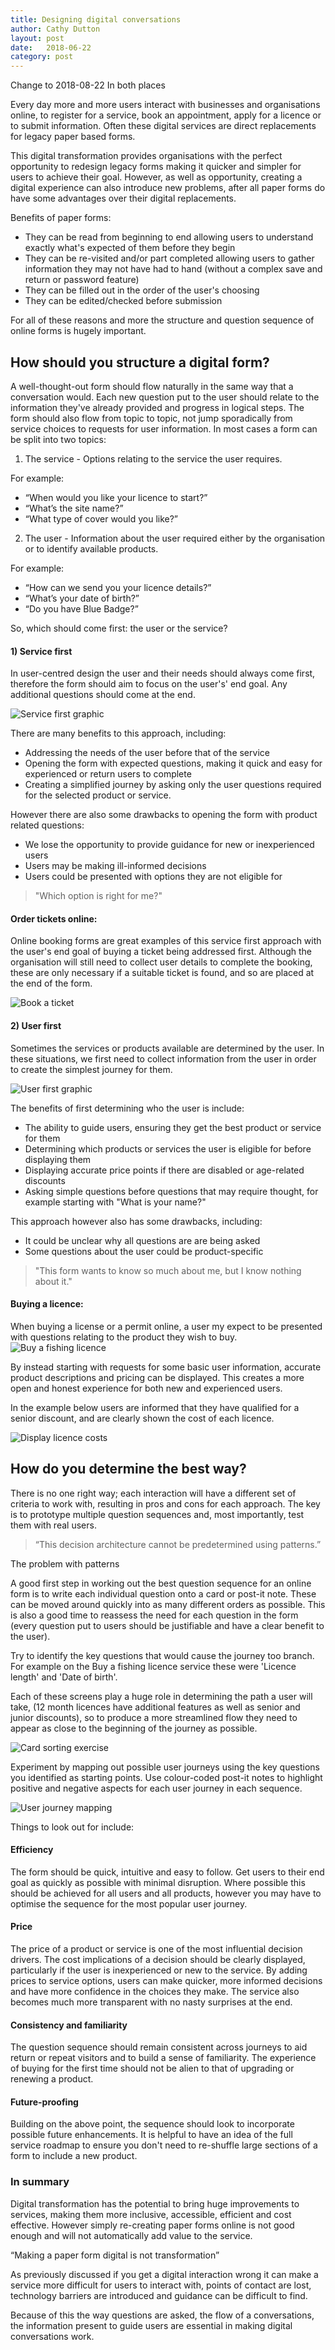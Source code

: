 ```yaml
---
title: Designing digital conversations
author: Cathy Dutton
layout: post
date:   2018-06-22  
category: post
---
```


Change to 2018-08-22  In both places

Every day more and more users interact with businesses and organisations online, to register for a service, book an appointment, apply for a licence or to submit information. Often these digital services are direct replacements for legacy paper based forms.

This digital transformation provides organisations with the perfect opportunity to redesign legacy forms making it quicker and simpler for users to achieve their goal. However, as well as opportunity, creating a digital experience can also introduce new problems, after all paper forms do have some advantages over their digital replacements.

Benefits of paper forms:
<ul>
  <li>They can be read from beginning to end allowing users to understand exactly what's expected of them before they begin</li>

  <li>They can be re-visited and/or part completed allowing users to gather information they may not have had to hand (without a complex save and return or password feature)</li>

 <li>They can be filled out in the order of the user's choosing</li>

 <li>They can be edited/checked before submission</li>
</ul>

For all of these reasons and more the structure and question sequence of online forms is hugely important. 

<h2 class="heading">How should you structure a digital form?</h2>

A well-thought-out form should flow naturally in the same way that a conversation would. Each new question put to the user should relate to the information they've already provided and progress in logical steps. The form should also flow from topic to topic, not jump sporadically from service choices to requests for user information.
In most cases a form can be split into two topics:

1) The service - Options relating to the service the user requires.

For example:
<ul>
  <li>“When would you like your licence to start?”</li>
  <li>“What’s the site name?”</li>
  <li>“What type of cover would you like?”</li>
</ul>

2) The user - Information about the user required either by the organisation or to identify available products.

For example:
<ul>
  <li>“How can we send you your licence details?”</li>
  <li>“What’s your date of birth?”</li>
  <li>“Do you have Blue Badge?”</li>
</ul>

So, which should come first: the user or the service?

<h4>1) Service first</h4>

In user-centred design the user and their needs should always come first, therefore the form should aim to focus on the user's' end goal. Any additional questions should come at the end.

<section class="portfolio-images">
    <div class="portfolio-piece-wrapper">
        <div class="portfolio-piece">
            <img src="../assets/img/service-first.jpg" class="portfolio-piece__img"  alt="Service first graphic">
        </div>
    </div>
</section>


There are many benefits to this approach, including:
<ul>
  <li>Addressing the needs of the user before that of the service</li>

  <li>Opening the form with expected questions, making it quick and easy for experienced or return users to complete</li>

  <li>Creating a simplified journey by asking only the user questions required for the selected product or service.</li>
</ul>
However there are also some drawbacks to opening the form with product related questions:
<ul>
  <li>We lose the opportunity to provide guidance for new or inexperienced users</li>
  <li>Users may be making ill-informed decisions</li>
  <li>Users could be presented with options they are not eligible for</li>
</ul>


<blockquote>
"Which option is right for me?"
</blockquote>



<h4>Order tickets online:</h4>

Online booking forms are great examples of this service first approach with the user's end goal of buying a ticket being addressed first. Although the organisation will still need to collect user details to complete the booking, these are only necessary if a suitable ticket is found, and so are placed at the end of the form.

<section class="portfolio-images">
    <div class="portfolio-piece-wrapper-full">
        <div class="portfolio-piece">
            <img src="../assets/img/booking-an-ticket.jpg" class="portfolio-piece__img"  alt="Book a ticket">
        </div>
    </div>
</section>

<h4>2) User first</h4>

Sometimes the services or products available are determined by the user. In these situations, we first need to collect information from the user in order to create the simplest journey for them.

<section class="portfolio-images">
    <div class="portfolio-piece-wrapper">
        <div class="portfolio-piece">
            <img src="../assets/img/user-first.jpg" class="portfolio-piece__img"  alt="User first graphic">
        </div>
    </div>
</section>

The benefits of first determining who the user is include:
<ul>
 <li>The ability to guide users, ensuring they get the best product or service for them </li>

 <li>Determining which products or services the user is eligible for before displaying them</li>

 <li>Displaying accurate price points if there are disabled or age-related discounts</li>

 <li>Asking simple questions before questions that may require thought, for example starting with "What is your name?"</li>

</ul>
This approach however also has some drawbacks, including:
<ul>
 <li>It could be unclear why all questions are are being asked</li>
 <li>Some questions about the user could be product-specific</li>
</ul>

<blockquote>
"This form wants to know so much about me, but I know nothing about it."
</blockquote>

<h4>Buying a licence:</h4>
When buying a license or a permit online, a user my expect to be presented with questions relating to the product they wish to buy. 

<section class="portfolio-images">
    <div class="portfolio-piece-wrapper-full">
        <div class="portfolio-piece">
            <img src="../assets/img/buy-a-fishing-licence.jpg" class="portfolio-piece__img"  alt="Buy a fishing licence">
        </div>
    </div>
</section>

By instead starting with requests for some basic user information, accurate product descriptions and pricing can be displayed. This creates a more open and honest experience for both new and experienced users. 

In the example below users are informed that they have qualified for a senior discount, and are clearly shown the cost of each licence.

<section class="portfolio-images">
    <div class="portfolio-piece-wrapper-full">
        <div class="portfolio-piece">
            <img src="../assets/img/licence-costs.jpg" class="portfolio-piece__img"  alt="Display licence costs">
        </div>
    </div>
</section>

<h2 class="heading">How do you determine the best way?</h2>

There is no one right way; each interaction will have a different set of criteria to work with, resulting in pros and cons for each approach. The key is to prototype multiple question sequences and, most importantly, test them with real users.

<blockquote>
“This decision architecture cannot be predetermined using patterns.”
</blockquote>
<p>The problem with patterns</p>

A good first step in working out the best question sequence for an online form is to write each individual question onto a card or post-it note. These can be moved around quickly into as many different orders as possible. This is also a good time to reassess the need for each question in the form (every question put to users should be justifiable and have a clear benefit to the user).

Try to identify the key questions that would cause the journey too branch. For example on the Buy a fishing licence service these were 'Licence length' and 'Date of birth'.

Each of these screens play a huge role in determining the path a user will take, (12 month licences have additional features as well as senior and junior discounts), so to produce a more streamlined flow they need to appear as close to the beginning of the journey as possible.

<section class="portfolio-images">
    <div class="portfolio-piece-wrapper-full">
        <div class="portfolio-piece">
            <img src="../assets/img/card-sort.jpg" class="portfolio-piece__img"  alt="Card sorting exercise">
        </div>
    </div>
</section>

Experiment by mapping out possible user journeys using the key questions you identified as starting points. Use colour-coded post-it notes to highlight positive and negative aspects for each user journey in each sequence.

<section class="portfolio-images">
    <div class="portfolio-piece-wrapper-full">
        <div class="portfolio-piece">
            <img src="../assets/img/user-flows.jpg" class="portfolio-piece__img"  alt="User journey mapping">
        </div>
    </div>
</section>


Things to look out for include:

<h4>Efficiency</h4>

The form should be quick, intuitive and easy to follow. Get users to their end goal as quickly as possible with minimal disruption. Where possible this should be achieved for all users and all products, however you may have to optimise the sequence for the most popular user journey.

<h4>Price</h4>

The price of a product or service is one of the most influential decision drivers. The cost implications of a decision should be clearly displayed, particularly if the user is inexperienced or new to the service. By adding prices to service options, users can make quicker, more informed decisions and have more confidence in the choices they make. The service also becomes much more transparent with no nasty surprises at the end.

<h4>Consistency and familiarity</h4>

The question sequence  should remain consistent across journeys to aid return or repeat visitors and to build a sense of familiarity. The experience of buying for the first time should not be alien to that of upgrading or renewing a product.

<h4>Future-proofing</h4>

Building on the above point, the sequence should look to incorporate possible future enhancements. It is helpful to have an idea of the full service roadmap to ensure you don't need to re-shuffle large sections of a form to include a new product.

<h3 class="heading">In summary</h3>

Digital transformation has the potential to bring huge improvements to services, making them more inclusive, accessible, efficient and cost effective. However simply re-creating paper forms online is not good enough and will not automatically add value to the service.

“Making a paper form digital is not transformation” 

As previously discussed if you get a digital interaction wrong it can make a service more difficult for users to interact with, points of contact are lost, technology barriers are introduced and guidance can be difficult to find.

Because of this the way questions are asked, the flow of a conversations, the information present to guide users are essential in making digital conversations work.

